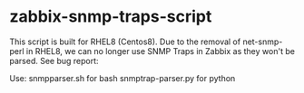 # zabbix-snmp-traps-script

This script is built for RHEL8 (Centos8). Due to the removal of net-snmp-perl in RHEL8, we can no longer use SNMP Traps in Zabbix as they won't be parsed. See bug report:

Use: 
snmpparser.sh for bash
snmptrap-parser.py for python
